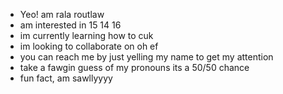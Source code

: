 - Yeo! am rala routlaw
- am interested in 15 14 16
- im currently learning how to cuk
- im looking to collaborate on oh ef
- you can reach me by just yelling my name to get my attention
- take a fawgin guess of my pronouns its a 50/50 chance
- fun fact, am sawllyyyy

<!---
BalaOutlaw/BalaOutlaw is a ✨ special ✨ repository because its `README.md` (this file) appears on your GitHub profile.
You can click the Preview link to take a look at your changes.
--->

